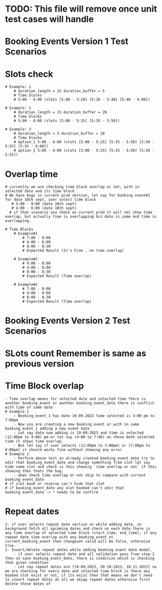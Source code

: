 # TODO: This file will remove once unit test cases will handle

# Booking Events Version 1 Test Scenarios
# Slots check
    # Example: 1
        # duration_length = 15 duration_buffer = 5
        # Time blocks
        # 5:00 - 6:00 (slots [5:00 - 5:20] [5:20 - 5:40] [5:40 - 6:00])

    # Example: 2
        # duration_length = 15 duration_buffer = 20
        # Time blocks
        # 5:00 - 6:00 (slots [5:00 - 5:35] [5:35 - 5:50])

    # Example: 3
        # duration_length = 5 duration_buffer = 20
        # Time blocks
        # option_1 5:00 - 6:00 (slots [5:00 - 5:25] [5:25 - 5:50] [5:50 - 5:55] [5:55 - 6:00])
        # option_2 5:00 - 6:00 (slots [5:00 - 5:25] [5:25 - 5:50] [5:50 - 5:55])
# Overlap time
    # currenlty we are checking time_block overlap or not, with in selected date and its time block
    # We have bugs in current prod version, let say for booking event#1 for date 18th sept, user select time block
       # 5:00 - 8:00 (date 18th sept)
       # 4:00 - 6:00 (date 18th sept)
      # if that scenario you check on current prod it will not show time overlap, but actually time is overlapping bcz date is same and time is overlapping.

    # Time Blocks
        # Example#1
            # 7:00 - 8:00
            # 4:00 - 6:00
            # 8:00 - 8:30
            # Expected Result (It's Fine , no time overlap)

        # Example#2
            # 4:00 - 8:00
            # 4:00 - 6:00
            # 8:00 - 8:30
            # Expected Result (Time overlap)

        # Example#2
            # 7:00 - 8:00
            # 4:00 - 9:00
            # 8:00 - 8:30
            # Expected Result (Time overlap)


# Booking Events Version 2 Test Scenarios
 # SLots count Remember is same as previous version

 # Time Block overlap
    - Time overlap means for selected date and selected time there is another booking_event or aonther booking_event_date there is conflict with time of same date
    # Example 1
        - Booking_event_1 has date 19-09-2023 time selected is 3:00 pm to 7:00pm
        - Now you are creating a new booking_event or with in same booking_event_1 adding a new event date
        - Let say date now adding is 19-09-2023 and time is selected (12:00pm to 4:00) pm or let say (4:00 to 7:00) on these both selected time it shows time overlap.
        - But let say if user selects (12:00pm to 3:00pm) or (7:00pm to 8:00pm) it should works fine without showing any error
    # Example 2 
        - Perform above test on already created booking_event_date try to edit that booking_event_date and change something from slot let say hide some slot and check is this showing `time overlap or not` if this showing then thats the bug.
        - when check time overlap or not skip to compare with current booking_event_date
    # if slot book or reserve can't hide that slot
    # if booking_event_date any slot booked can't edit that booking_event_date -> * needs to be confirm 

# Repeat dates
    1- if user selects repeat date section on while adding date, in background fetch all upcoming dates and check on each date there is any time overlap of selected time block (start_time, end_time), if any repeat date time overlap with any booking_event ot current_booking_event then changeset valid will be false, otherwise true.
    2- Insert/delete repeat dates while adding booking event date modal.
        - if user selects repeat date and all validation pass from step-1 then on save booking_event_date, there is condition which is checking that given condition 
        - Let say repeat dates are [19-09-2023, 20-10-2023, 10-11-2023] so we are checking for every date and selected time block is there any booked slot exist or not, if its exist then that means we don't need to insert repeat dates at all we skipp repeat dates otherwise first delete those dates of 
